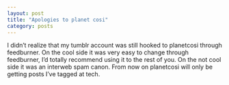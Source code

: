 ```yaml
---
layout: post
title: "Apologies to planet cosi"
category: posts
---
```

<p>I didn&#8217;t realize that my tumblr account was still hooked to planetcosi through feedburner. On the cool side it was very easy to change through feedburner, I&#8217;d totally recommend using it to the rest of you. On the not cool side it was an interweb spam canon. From now on planetcosi will only be getting posts I&#8217;ve tagged at tech.</p>